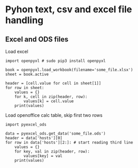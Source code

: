 Pyhon text, csv and excel file handling
=======================================


Excel and ODS files
-------------------

Load excel 

    import openpyxl # sudo pip3 install openpyxl

    book = openpyxl.load_workbook(filename='some_file.xlsx')
    sheet = book.active

    header = [cell.value for cell in sheet[1]]
    for row in sheet:
        values = {}
        for k, cell in zip(header, row):
            values[k] = cell.value
        print(values)

Load openoffice calc table, skip first two rows

    import pyexcel_ods

    data = pyexcel_ods.get_data('some_file.ods')
    header = data['hosts'][0]
    for row in data['hosts'][2:]: # start reading third line
        values = {}
        for key, val in zip(header, row):
            values[key] = val
        print(values)
